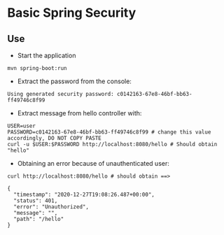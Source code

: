 # Basic Spring Security

## Use

* Start the application
```shell script
mvn spring-boot:run
```

* Extract the password from the console:

```shell script
Using generated security password: c0142163-67e8-46bf-bb63-ff49746c8f99
```

* Extract message from hello controller with:

```shell script
USER=user
PASSWORD=c0142163-67e8-46bf-bb63-ff49746c8f99 # change this value accordingly, DO NOT COPY PASTE
curl -u $USER:$PASSWORD http://localhost:8080/hello # Should obtain "hello"
```

* Obtaining an error because of unauthenticated user:

```shell script
curl http://localhost:8080/hello # should obtain ==>
 
{
  "timestamp": "2020-12-27T19:08:26.487+00:00",
  "status": 401,
  "error": "Unauthorized",
  "message": "",
  "path": "/hello"
}
```
